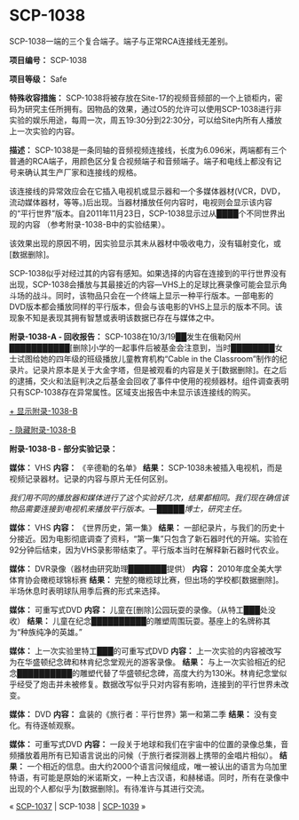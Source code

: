 # SCP-1038
                        




SCP-1038一端的三个复合端子。端子与正常RCA连接线无差别。



**项目编号：** SCP-1038

**项目等级：** Safe

**特殊收容措施：** SCP-1038将被存放在Site-17的视频音频部的一个上锁柜内，密码为研究主任所拥有。因物品的效果，通过O5的允许可以使用SCP-1038进行非实验的娱乐用途，每周一次，周五19:30分到22:30分，可以给Site内所有人播放上一次实验的内容。

**描述：** SCP-1038是一条同轴的音频视频连接线，长度为6.096米，两端都有三个普通的RCA端子，用颜色区分复合视频端子和音频端子。端子和电线上都没有记号来确认其生产厂家和连接线的规格。

该连接线的异常效应会在它插入电视机或显示器和一个多媒体器材(VCR，DVD，流动媒体器材，等等。)后出现。当器材播放任何内容时，电视则会显示该内容的“平行世界”版本。自2011年11月23日，SCP-1038显示过从████个不同世界出现的内容 （参考附录-1038-B中的实验结果）。

该效果出现的原因不明，因实验显示其未从器材中吸收电力，没有辐射变化，或[数据删除]。

SCP-1038似乎对经过其的内容有感知。如果选择的内容在连接到的平行世界没有出现，SCP-1038会播放与其最接近的内容—VHS上的足球比赛录像可能会显示角斗场的战斗。同时，该物品只会在一个终端上显示一种平行版本。一部电影的DVD版本都会播放同样的平行版本，但会与该电影的VHS上显示的版本不同。该现象不知是表现其拥有智慧或表明该数据已存在与媒体之中。

**附录-1038-A - 回收报告：** SCP-1038在10/3/19██发生在俄勒冈州███████████[删除]小学的一起事件后被基金会注意到，当时████████女士试图给她的四年级的班级播放儿童教育机构“Cable in the Classroom”制作的纪录片。记录片原本是关于大金字塔，但是被观看的内容是关于[数据删除]。在之后的逮捕，交火和法庭判决之后基金会回收了事件中使用的视频器材。组件调查表明只有SCP-1038存在异常属性。区域支出报告中未显示该连接线的购买。


<a shape='rect' class='collapsible-block-link' href='javascript:;'>+&#160;&#26174;&#31034;&#38468;&#24405;-1038-B</a>

<a shape='rect' class='collapsible-block-link' href='javascript:;'>-&#160;&#38544;&#34255;&#38468;&#24405;-1038-B</a>

**附录-1038-B - 部分实验记录：** 

**媒体：** VHS
**内容：** 《辛德勒的名单》
**结果：** SCP-1038未被插入电视机，而是视频记录器材。记录的内容与原片无任何区别。

*我们用不同的播放器和媒体进行了这个实验好几次，结果都相同。我们现在确信该物品需要连接到电视机来播放平行版本。—█████博士，研究主任。* 

**媒体：** VHS
**内容：** 《世界历史，第一集》
**结果：** 一部纪录片，与我们的历史十分接近。因为电影彻底调查了资料，“第一集”只包含了新石器时代的开端。实验在92分钟后结束，因为VHS录影带结束了。平行版本当时在解释新石器时代农业。

**媒体：** DVR录像（器材由研究助理███████提供）
**内容：** 2010年度全美大学体育协会橄榄球锦标赛
**结果：** 完整的橄榄球比赛，但出场的学校都[数据删除]。半场休息时表明球队用季后赛的形式来选择。

**媒体：** 可重写式DVD
**内容：** 儿童在[删除]公园玩耍的录像。（从特工███处没收）
**结果：** 儿童在纪念██████████的雕塑周围玩耍。基座上的名牌称其为“种族纯净的英雄。”

**媒体：** 上一次实验里特工███的可重写式DVD
**内容：** 上一次实验的内容被改写为在华盛顿纪念碑和林肯纪念堂观光的游客录像。
**结果：** 与上一次实验相近的纪念██████████的雕塑代替了华盛顿纪念碑，高度大约为130米。林肯纪念堂似乎经受了炮击并未被修复。数据改写似乎只对内容有影响，连接到的平行世界未改变。

**媒体：** DVD
**内容：** 盒装的《旅行者：平行世界》第一和第二季
**结果：** 没有变化。有待逐帧观察。

**媒体：** 可重写式DVD
**内容：** 一段关于地球和我们在宇宙中的位置的录像总集，音频播放着用所有已知语言说出的问候（于旅行者探测器上携带的金唱片相似）。
**结果：** 一个相近的信息。由大约2000个语言问候组成，唯一被认出的语言为乌加里特语，有可能是原始的米诺斯文，一种上古汉语，和赫梯语。同时，所有在录像中出现的个人都似乎为[数据删除]。有待准许与其进行交流。






« [SCP-1037](/scp-1037) | SCP-1038 | [SCP-1039](/scp-1039) »





                    